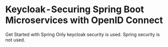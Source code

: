 # Keycloak - Securing Spring Boot Microservices with OpenID Connect

Get Started with Spring
Only keycloak security is used. 
Spring security is not used.
